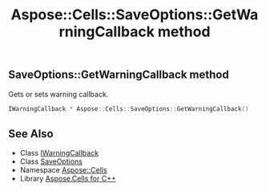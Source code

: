 ﻿---
title: Aspose::Cells::SaveOptions::GetWarningCallback method
linktitle: GetWarningCallback
second_title: Aspose.Cells for C++ API Reference
description: 'Aspose::Cells::SaveOptions::GetWarningCallback method. Gets or sets warning callback in C++.'
type: docs
weight: 2400
url: /cpp/aspose.cells/saveoptions/getwarningcallback/
---
## SaveOptions::GetWarningCallback method


Gets or sets warning callback.

```cpp
IWarningCallback * Aspose::Cells::SaveOptions::GetWarningCallback()
```

## See Also

* Class [IWarningCallback](../../iwarningcallback/)
* Class [SaveOptions](../)
* Namespace [Aspose::Cells](../../)
* Library [Aspose.Cells for C++](../../../)
